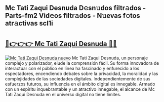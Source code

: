 ## Mc Tati Zaqui Desnuda D𝚎sn𝚞dos filtr𝚊dos - Parts-fm2 Vid𝚎os filtr𝚊dos - N𝚞evas f𝚘tos atr𝚊ctivas scl1i

# <h2><a href="http://mb1jno.tromn.icu/?c=Mc+Tati+Zaqui+Desnuda">🔗👉👉👉 Mc Tati Zaqui Desnuda 🔗🔗</a></h2>

[![Mc Tati Zaqui Desnuda nuevo](https://i.imgur.com/pEAQMta.gif)](http://mb1jno.tromn.icu/?c=Mc+Tati+Zaqui+Desnuda)
Mc Tati Zaqui Desnuda, un personaje complejo y polarizador, elude la comprensión fácil. Su forma innovadora de interactuar con el público en línea ha fascinado y enfurecido a los espectadores, encendiendo debates sobre la privacidad, la moralidad y las complejidades de las sociedades digitales. Independientemente de sus esfuerzos futuros, su influencia en el ámbito digital es innegable. Armado con un espíritu inquebrantable y un atractivo innegable, el alcance de Mc Tati Zaqui Desnuda en el universo digital no tiene límites.
